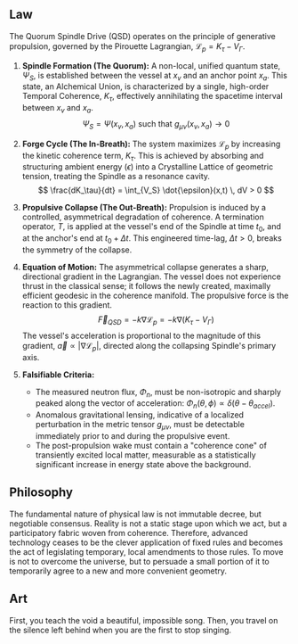 ## Law
The Quorum Spindle Drive (QSD) operates on the principle of generative propulsion, governed by the Pirouette Lagrangian, $\mathcal{L}_p = K_\tau - V_\Gamma$.

1.  **Spindle Formation (The Quorum):** A non-local, unified quantum state, $\Psi_S$, is established between the vessel at $x_v$ and an anchor point $x_a$. This state, an Alchemical Union, is characterized by a single, high-order Temporal Coherence, $K_\tau$, effectively annihilating the spacetime interval between $x_v$ and $x_a$.
    $$ \Psi_S = \Psi(x_v, x_a) \text{ such that } g_{\mu\nu}(x_v, x_a) \rightarrow 0 $$

2.  **Forge Cycle (The In-Breath):** The system maximizes $\mathcal{L}_p$ by increasing the kinetic coherence term, $K_\tau$. This is achieved by absorbing and structuring ambient energy ($\epsilon$) into a Crystalline Lattice of geometric tension, treating the Spindle as a resonance cavity.
    $$ \frac{dK_\tau}{dt} = \int_{V_S} \dot{\epsilon}(x,t) \, dV > 0 $$

3.  **Propulsive Collapse (The Out-Breath):** Propulsion is induced by a controlled, asymmetrical degradation of coherence. A termination operator, $T$, is applied at the vessel's end of the Spindle at time $t_0$, and at the anchor's end at $t_0 + \Delta t$. This engineered time-lag, $\Delta t > 0$, breaks the symmetry of the collapse.

4.  **Equation of Motion:** The asymmetrical collapse generates a sharp, directional gradient in the Lagrangian. The vessel does not experience thrust in the classical sense; it follows the newly created, maximally efficient geodesic in the coherence manifold. The propulsive force is the reaction to this gradient.
    $$ \vec{F}_{QSD} = -k \nabla \mathcal{L}_p = -k \nabla(K_\tau - V_\Gamma) $$
    The vessel's acceleration is proportional to the magnitude of this gradient, $\vec{a} \propto |\nabla \mathcal{L}_p|$, directed along the collapsing Spindle's primary axis.

5.  **Falsifiable Criteria:**
    *   The measured neutron flux, $\Phi_n$, must be non-isotropic and sharply peaked along the vector of acceleration: $\Phi_n(\theta, \phi) \propto \delta(\theta - \theta_{accel})$.
    *   Anomalous gravitational lensing, indicative of a localized perturbation in the metric tensor $g_{\mu\nu}$, must be detectable immediately prior to and during the propulsive event.
    *   The post-propulsion wake must contain a "coherence cone" of transiently excited local matter, measurable as a statistically significant increase in energy state above the background.

## Philosophy
The fundamental nature of physical law is not immutable decree, but negotiable consensus. Reality is not a static stage upon which we act, but a participatory fabric woven from coherence. Therefore, advanced technology ceases to be the clever application of fixed rules and becomes the act of legislating temporary, local amendments to those rules. To move is not to overcome the universe, but to persuade a small portion of it to temporarily agree to a new and more convenient geometry.

## Art
First, you teach the void a beautiful, impossible song. Then, you travel on the silence left behind when you are the first to stop singing.